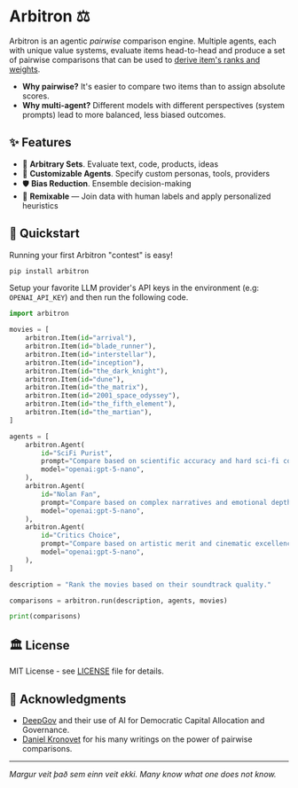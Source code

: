 # Arbitron ⚖️

Arbitron is an agentic _pairwise_ comparison engine. Multiple agents, each with unique value systems, evaluate items head-to-head and produce a set of pairwise comparisons that can be used to [derive item's ranks and weights](https://choix.lum.li/en/latest/api.html#processing-pairwise-comparisons).

- **Why pairwise?** It's easier to compare two items than to assign absolute scores.
- **Why multi-agent?** Different models with different perspectives (system prompts) lead to more balanced, less biased outcomes.

## ✨ Features

- 🎯 **Arbitrary Sets**. Evaluate text, code, products, ideas
- 🤖 **Customizable Agents**. Specify custom personas, tools, providers
- 🛡️ **Bias Reduction**. Ensemble decision-making
- 🧩 **Remixable** — Join data with human labels and apply personalized heuristics

## 🚀 Quickstart

Running your first Arbitron "contest" is easy!

```bash
pip install arbitron
```

Setup your favorite LLM provider's API keys in the environment (e.g: `OPENAI_API_KEY`) and then run the following code.

```python
import arbitron

movies = [
    arbitron.Item(id="arrival"),
    arbitron.Item(id="blade_runner"),
    arbitron.Item(id="interstellar"),
    arbitron.Item(id="inception"),
    arbitron.Item(id="the_dark_knight"),
    arbitron.Item(id="dune"),
    arbitron.Item(id="the_matrix"),
    arbitron.Item(id="2001_space_odyssey"),
    arbitron.Item(id="the_fifth_element"),
    arbitron.Item(id="the_martian"),
]

agents = [
    arbitron.Agent(
        id="SciFi Purist",
        prompt="Compare based on scientific accuracy and hard sci-fi concepts.",
        model="openai:gpt-5-nano",
    ),
    arbitron.Agent(
        id="Nolan Fan",
        prompt="Compare based on complex narratives and emotional depth.",
        model="openai:gpt-5-nano",
    ),
    arbitron.Agent(
        id="Critics Choice",
        prompt="Compare based on artistic merit and cinematic excellence.",
        model="openai:gpt-5-nano",
    ),
]

description = "Rank the movies based on their soundtrack quality."

comparisons = arbitron.run(description, agents, movies)

print(comparisons)
```

## 🏛️ License

MIT License - see [LICENSE](LICENSE) file for details.

## 🙌 Acknowledgments

- [DeepGov](https://www.deepgov.org/) and their use of AI for Democratic Capital Allocation and Governance.
- [Daniel Kronovet](https://kronosapiens.github.io/) for his many writings on the power of pairwise comparisons.

---

*Margur veit það sem einn veit ekki.*
*Many know what one does not know.*
